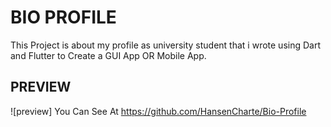 # BIO PROFILE
This Project is about my profile as university student that i wrote using Dart and Flutter to Create a GUI App OR Mobile App.

## PREVIEW
![preview] You Can See At https://github.com/HansenCharte/Bio-Profile
